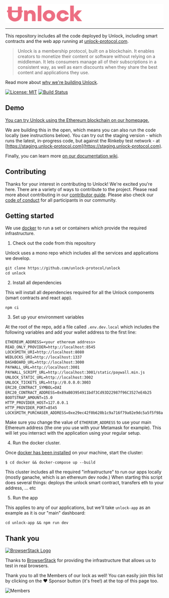 ![Unlock](https://raw.githubusercontent.com/unlock-protocol/unlock/master/unlock-app/src/static/images/unlock-word-mark.png)

---

This repository includes all the code deployed by Unlock, including smart contracts and the web app running at [unlock-protocol.com](https://unlock-protocol.com).

> Unlock is a membership protocol, built on a blockchain. It enables creators to monetize their content or software without relying on a middleman. It lets consumers manage all of their subscriptions in a consistent way, as well as earn discounts when they share the best content and applications they use.

Read more about [why we're building Unlock](https://medium.com/unlock-protocol/its-time-to-unlock-the-web-b98e9b94add1).

[![License: MIT](https://img.shields.io/badge/License-MIT-yellow.svg)](https://opensource.org/licenses/MIT) [![Build Status](https://circleci.com/gh/unlock-protocol/unlock.svg?style=svg)](https://circleci.com/gh/unlock-protocol/unlock)

## Demo

[You can try Unlock using the Ethereum blockchain on our homepage.](https://unlock-protocol.com/)

We are building this in the open, which means you can also run the code locally (see instructions below).
You can try out the staging version - which runs the latest, in-progress code, but against the Rinkeby test network - at [https://staging.unlock-protocol.com](https://staging.unlock-protocol.com).

Finally, you can learn more [on our documentation wiki](https://github.com/unlock-protocol/unlock/wiki).

## Contributing

Thanks for your interest in contributing to Unlock! We're excited you're here. There are a variety of ways to contribute to the project.
Please read more about contributing in our [contributor guide](https://github.com/unlock-protocol/unlock/blob/master/CONTRIBUTING.md). Please also check our [code of conduct](https://github.com/unlock-protocol/unlock/blob/master/CODE_OF_CONDUCT.md) for all participants in our community.

## Getting started

We use [docker](https://docker.com/) to run a set or containers which provide the required infrastructure.

1. Check out the code from this repository

Unlock uses a mono repo which includes all the services and applications we develop.

```
git clone https://github.com/unlock-protocol/unlock
cd unlock
```

2. Install all dependencies

This will install all dependencies required for all the Unlock components (smart contracts and react app).

```
npm ci
```

3. Set up your environment variables

At the root of the repo, add a file called `.env.dev.local` which includes the following variables and add your wallet address to the first line:

```
ETHEREUM_ADDRESS=<your ethereum address>
READ_ONLY_PROVIDER=http://localhost:8545
LOCKSMITH_URI=http://localhost:8080
WEDLOCKS_URI=http://localhost:1337
DASHBOARD_URL=http://localhost:3000
PAYWALL_URL=http://localhost:3001
PAYWALL_SCRIPT_URL=http://localhost:3001/static/paywall.min.js
UNLOCK_STATIC_URL=http://localhost:3002
UNLOCK_TICKETS_URL=http://0.0.0.0:3003
ERC20_CONTRACT_SYMBOL=DAI
ERC20_CONTRACT_ADDRESS=0x89aB03954911bdf3Cd93D22987f96C3527eE4b25
BOOTSTRAP_AMOUNT=15.0
HTTP_PROVIDER_HOST=127.0.0.1
HTTP_PROVIDER_PORT=8545
LOCKSMITH_PURCHASER_ADDRESS=0xe29ec42f0b620b1c9a716f79a02e9dc5a5f5f98a
```

Make sure you change the value of `ETHEREUM_ADDRESS` to use your main Ethereum address (the one you use with your Metamask for example).
This will let you interract with the application using your regular setup.

4. Run the docker cluster.

Once [docker has been installed](https://docs.docker.com/install/) on your machine, start the cluster:

```
$ cd docker && docker-compose up --build
```

This cluster includes all the required "infrastructure" to run our apps locally (mostly ganache, which is an ethereum dev node.)
When starting this script does several things: deploys the unlock smart contract, transfers eth to your address, ... etc

5. Run the app

This applies to any of our applications, but we'll take `unlock-app` as an example as it is our "main" dashboard:

```
cd unlock-app && npm run dev
```

## Thank you

[<img src="https://user-images.githubusercontent.com/624104/52508260-d0daa180-2ba8-11e9-970c-3ef9596f6b4e.png" alt="BrowserStack Logo" width="120">](https://www.browserstack.com/)

Thanks to [BrowserStack](https://www.browserstack.com/) for providing the infrastructure that allows us to test in real browsers.

Thank you to all the Members of our lock as well!
You can easily join this list by clicking on the ❤️ Sponsor button (it's free!) at the top of this page too.

![Members](https://member-wall.julien51.now.sh/api/members?locks=0xB0114bbDCe17e0AF91b2Be32916a1e236cf6034F&maxWidth=1000)
